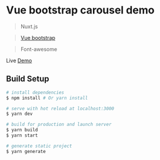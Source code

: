 # Vue bootstrap carousel demo

> Nuxt.js

> [Vue bootstrap](https://bootstrap-vue.js.org/docs)

> Font-awesome

Live [Demo](http://demo-carousel.archebasov.ru)

## Build Setup

``` bash
# install dependencies
$ npm install # Or yarn install

# serve with hot reload at localhost:3000
$ yarn dev

# build for production and launch server
$ yarn build
$ yarn start

# generate static project
$ yarn generate
```
